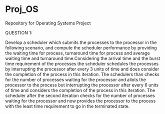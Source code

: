 # Proj_OS
Repository for Operating Systems Project

QUESTION 1:

Develop a scheduler which submits the processes to the processor in the following scenario, and compute the scheduler performance by
providing the waiting time for process, turnaround time for process and average waiting time and turnaround time.Considering the arrival
time and the burst time requirement of the processes the scheduler schedules the processes by interrupting the processor after every
3 units of time and does consider the completion of the process in this iteration. The schedulers than checks for the number of processes
waiting for the processor and allots the processor to the process but interrupting the processor after every 6 units of time and
considers the completion of the process in this iteration. The scheduler after the second iteration checks for the number of processes
waiting for the processor and now provides the processor to the process with the least time requirement to go in the terminated state.
